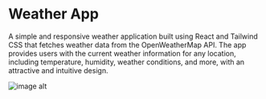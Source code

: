 # Weather App
A simple and responsive weather application built using React and Tailwind CSS that fetches weather data from the OpenWeatherMap API.
The app provides users with the current weather information for any location, including temperature, humidity, weather conditions, and more, with an attractive and intuitive design.


![image alt]()
